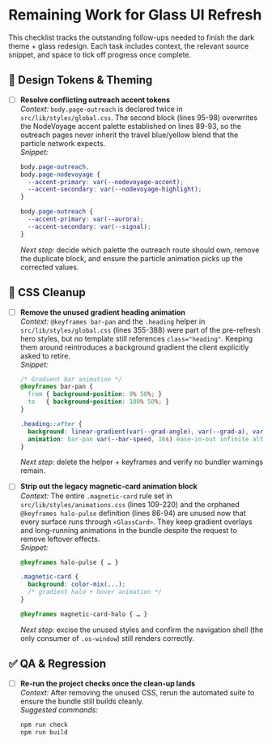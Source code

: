 # Remaining Work for Glass UI Refresh

This checklist tracks the outstanding follow-ups needed to finish the dark theme + glass redesign. Each task includes context, the relevant source snippet, and space to tick off progress once complete.

## 🎨 Design Tokens & Theming
- [ ] **Resolve conflicting outreach accent tokens**  
  _Context:_ `body.page-outreach` is declared twice in `src/lib/styles/global.css`. The second block (lines 95-98) overwrites the NodeVoyage accent palette established on lines 89-93, so the outreach pages never inherit the travel blue/yellow blend that the particle network expects.  
  _Snippet:_
  ```css
  body.page-outreach,
  body.page-nodevoyage {
    --accent-primary: var(--nodevoyage-accent);
    --accent-secondary: var(--nodevoyage-highlight);
  }

  body.page-outreach {
    --accent-primary: var(--aurora);
    --accent-secondary: var(--signal);
  }
  ```
  _Next step:_ decide which palette the outreach route should own, remove the duplicate block, and ensure the particle animation picks up the corrected values.

## 🧼 CSS Cleanup
- [ ] **Remove the unused gradient heading animation**  
  _Context:_ `@keyframes bar-pan` and the `.heading` helper in `src/lib/styles/global.css` (lines 355-388) were part of the pre-refresh hero styles, but no template still references `class="heading"`. Keeping them around reintroduces a background gradient the client explicitly asked to retire.  
  _Snippet:_
  ```css
  /* Gradient bar animation */
  @keyframes bar-pan {
    from { background-position: 0% 50%; }
    to   { background-position: 100% 50%; }
  }

  .heading::after {
    background: linear-gradient(var(--grad-angle), var(--grad-a), var(--grad-b));
    animation: bar-pan var(--bar-speed, 16s) ease-in-out infinite alternate;
  }
  ```
  _Next step:_ delete the helper + keyframes and verify no bundler warnings remain.

- [ ] **Strip out the legacy magnetic-card animation block**  
  _Context:_ The entire `.magnetic-card` rule set in `src/lib/styles/animations.css` (lines 109-220) and the orphaned `@keyframes halo-pulse` definition (lines 86-94) are unused now that every surface runs through `<GlassCard>`. They keep gradient overlays and long-running animations in the bundle despite the request to remove leftover effects.  
  _Snippet:_
  ```css
  @keyframes halo-pulse { … }

  .magnetic-card {
    background: color-mix(...);
    /* gradient halo + hover animation */
  }

  @keyframes magnetic-card-halo { … }
  ```
  _Next step:_ excise the unused styles and confirm the navigation shell (the only consumer of `.os-window`) still renders correctly.

## ✅ QA & Regression
- [ ] **Re-run the project checks once the clean-up lands**  
  _Context:_ After removing the unused CSS, rerun the automated suite to ensure the bundle still builds cleanly.  
  _Suggested commands:_
  ```bash
  npm run check
  npm run build
  ```

